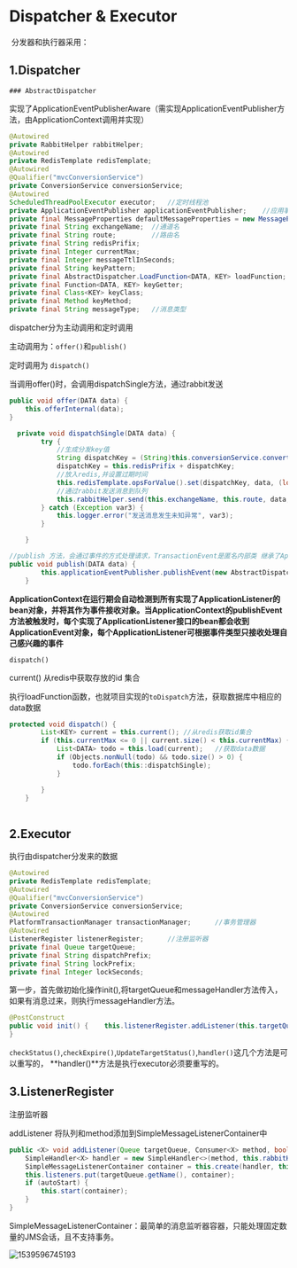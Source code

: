 #  Dispatcher & Executor

​	分发器和执行器采用：

## 1.Dispatcher

	### AbstractDispatcher

​	实现了ApplicationEventPublisherAware（需实现ApplicationEventPublisher方法，由ApplicationContext调用并实现）

```java
@Autowired
private RabbitHelper rabbitHelper;
@Autowired
private RedisTemplate redisTemplate;
@Autowired
@Qualifier("mvcConversionService")
private ConversionService conversionService;
@Autowired
ScheduledThreadPoolExecutor executor;	//定时线程池
private ApplicationEventPublisher applicationEventPublisher;	//应用事件发布者
private final MessageProperties defaultMessageProperties = new MessageProperties();	//消息参数
private final String exchangeName;	//通道名
private final String route;			//路由名
private final String redisPrifix;
private final Integer currentMax;
private final Integer messageTtlInSeconds;
private final String keyPattern;
private final AbstractDispatcher.LoadFunction<DATA, KEY> loadFunction;
private final Function<DATA, KEY> keyGetter;
private final Class<KEY> keyClass;
private final Method keyMethod;
private final String messageType;	//消息类型
```

dispatcher分为主动调用和定时调用

主动调用为：`offer()`和`publish()`

定时调用为 `dispatch()`

当调用offer()时，会调用dispatchSingle方法，通过rabbit发送

```java
public void offer(DATA data) {
    this.offerInternal(data);
}

  private void dispatchSingle(DATA data) {
        try {
            //生成分发key值
            String dispatchKey = (String)this.conversionService.convert(this.keyGetter.apply(data), String.class);
            dispatchKey = this.redisPrifix + dispatchKey;
            //放入redis,并设置过期时间
            this.redisTemplate.opsForValue().set(dispatchKey, data, (long)(this.messageTtlInSeconds + RandomUtils.nextInt(60)), TimeUnit.SECONDS);
            //通过rabbit发送消息到队列
            this.rabbitHelper.send(this.exchangeName, this.route, data, this.messageType);
        } catch (Exception var3) {
            this.logger.error("发送消息发生未知异常", var3);
        }

    }
```

~~~  java
//publish 方法，会通过事件的方式处理请求，TransactionEvent是匿名内部类 继承了ApplicationEvent事件，
public void publish(DATA data) {
        this.applicationEventPublisher.publishEvent(new AbstractDispatcher.TransactionEvent(data, this));
    }
~~~

​	**ApplicationContext在运行期会自动检测到所有实现了ApplicationListener的bean对象，并将其作为事件接收对象。当ApplicationContext的publishEvent方法被触发时，每个实现了ApplicationListener接口的bean都会收到ApplicationEvent对象，每个ApplicationListener可根据事件类型只接收处理自己感兴趣的事件**

`dispatch()`	

current() 从redis中获取存放的id 集合

执行loadFunction函数，也就项目实现的`toDispatch`方法，获取数据库中相应的data数据

~~~JAVA
protected void dispatch() {
        List<KEY> current = this.current();	//从redis获取id集合
        if (this.currentMax <= 0 || current.size() < this.currentMax) {
            List<DATA> todo = this.load(current);	//获取data数据
            if (Objects.nonNull(todo) && todo.size() > 0) {
                todo.forEach(this::dispatchSingle);
            }

        }
    }
   
~~~

## 2.Executor

执行由dispatcher分发来的数据

```java
@Autowired
private RedisTemplate redisTemplate;
@Autowired
@Qualifier("mvcConversionService")
private ConversionService conversionService;
@Autowired
PlatformTransactionManager transactionManager;		//事务管理器
@Autowired
ListenerRegister listenerRegister;		//注册监听器
private final Queue targetQueue;		
private final String dispatchPrefix;
private final String lockPrefix;
private final Integer lockSeconds;
```



第一步，首先做初始化操作init(),将targetQueue和messageHandler方法传入，如果有消息过来，则执行messageHandler方法。

```java
@PostConstruct
public void init() {    this.listenerRegister.addListener(this.targetQueue,this::messageHandler);//autostart
}
```

`checkStatus()`,`checkExpire()`,`UpdateTargetStatus()`,`handler()`这几个方法是可以重写的， **handler()**方法是执行executor必须要重写的。



## 3.ListenerRegister

注册监听器

addListener 将队列和method添加到SimpleMessageListenerContainer中

```java
public <X> void addListener(Queue targetQueue, Consumer<X> method, boolean autoStart) {
    SimpleHandler<X> handler = new SimpleHandler<>(method, this.rabbitHelper);
    SimpleMessageListenerContainer container = this.create(handler, this.simpleHandlerMethod, targetQueue);
    this.listeners.put(targetQueue.getName(), container);
    if (autoStart) {
        this.start(container);
    }
}
```

SimpleMessageListenerContainer：最简单的消息监听器容器，只能处理固定数量的JMS会话，且不支持事务。





![1539596745193](C:\Users\Administrator\AppData\Roaming\Typora\typora-user-images\1539596745193.png)